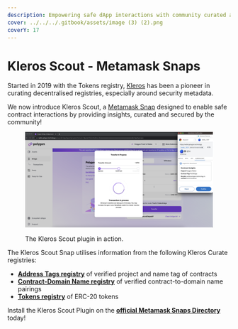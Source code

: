 ```yaml
---
description: Empowering safe dApp interactions with community curated and secured data.
cover: ../../../.gitbook/assets/image (3) (2).png
coverY: 17
---
```


# Kleros Scout - Metamask Snaps

Started in 2019 with the Tokens registry, [Kleros](https://kleros.io/?ref=blog.kleros.io) has been a pioneer in curating decentralised registries, especially around security metadata.&#x20;

We now introduce Kleros Scout, a [Metamask Snap](https://metamask.io/snaps/) designed to enable safe contract interactions by providing insights, curated and secured by the community!

<figure><img src="../../../.gitbook/assets/image (101).png" alt=""><figcaption><p>The Kleros Scout plugin in action.</p></figcaption></figure>

The Kleros Scout Snap utilises information from the following Kleros Curate registries:

* [**Address Tags registry**](https://curate.kleros.io/tcr/100/0x66260C69d03837016d88c9877e61e08Ef74C59F2) of verified project and name tag of contracts
* [**Contract-Domain Name registry**](https://curate.kleros.io/tcr/100/0x957A53A994860BE4750810131d9c876b2f52d6E1) of verified contract-to-domain name pairings
* [**Tokens registry**](https://curate.kleros.io/tcr/100/0xeE1502e29795Ef6C2D60F8D7120596abE3baD990) of ERC-20 tokens

Install the Kleros Scout Plugin on the [**official Metamask Snaps Directory**](https://snaps.metamask.io/snap/npm/kleros/scout-snap/) today!&#x20;
